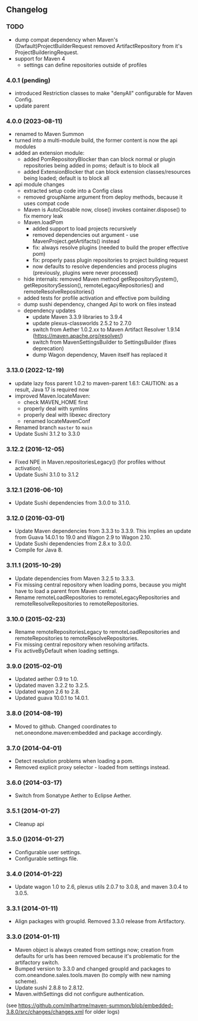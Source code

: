 ## Changelog

### TODO

* dump compat dependency when Maven's (Dwfault)ProjectBuilderRequest removed ArtifactRepository from it's ProjectBuilderingRequest.
* support for Maven 4
  *  settings can define repositories outside of profiles


### 4.0.1 (pending)

* introduced Restriction classes to make "denyAll" configurable for Maven Config.
* update parent


### 4.0.0 (2023-08-11)

* renamed to Maven Summon
* turned into a multi-module build, the former content is now the api modules
* added an extension module:
  * added PomRepositoryBlocker than can block normal or plugin repositories being added in poms; default is to block all
  * added ExtensionBlocker that can block extension classes/resources being loaded; default is to block all
* api module changes
  * extracted setup code into a Config class
  * removed groupName argument from deploy methods, because it uses compat code
  * Maven is AutoClosable now, close() invokes container.dispose() to fix memory leak
  * Maven.loadPom 
    * added support to load projects recursively
    * removed dependencies out argument - use MavenProject.getArtifacts() instead
    * fix: always resolve plugins (needed to build the proper effective pom)
    * fix: properly pass plugin repositories to project building request
    * now defaults to resolve dependencies and process plugins (previously, plugins were never processed)
  * hide internals: removed Maven method getRepositorySystem(), getRepositorySession(), remoteLegacyRepositories() and remoteResolveRepositories()
  * added tests for profile activation and effective pom building
  * dump sushi dependency, changed Api to work on files instead
  * dependency updates
    * update Maven 3.3.9 libraries to 3.9.4
    * update plexus-classworlds 2.5.2 to 2.7.0
    * switch from Aether 1.0.2.xx to Maven Artifact Resolver 1.9.14 (https://maven.apache.org/resolver/)
    * switch from MavenSettingsBuilder to SettingsBuilder (fixes deprecation)
    * dump Wagon dependency, Maven itself has replaced it


### 3.13.0 (2022-12-19)

* update lazy foss parent 1.0.2 to maven-parent 1.6.1: CAUTION: as a result, Java 17 is required now
* improved Maven.locateMaven:
  * check MAVEN_HOME first
  * properly deal with symlins
  * properly deal with libexec directory
  * renamed locateMavenConf
* Renamed branch `master` to `main`
* Update Sushi 3.1.2 to 3.3.0


### 3.12.2 (2016-12-05)

* Fixed NPE in Maven.repositoriesLegacy() (for profiles without activation).
* Update Sushi 3.1.0 to 3.1.2


### 3.12.1 (2016-06-10)

* Update Sushi dependencies from 3.0.0 to 3.1.0.


### 3.12.0 (2016-03-01)

* Update Maven dependencies from 3.3.3 to 3.3.9. This implies an update from Guava 14.0.1 to 19.0 and Wagon 2.9 to Wagon 2.10.
* Update Sushi dependencies from 2.8.x to 3.0.0.
* Compile for Java 8.


### 3.11.1 (2015-10-29)

* Update dependencies from Maven 3.2.5 to 3.3.3.
* Fix missing central repository when loading poms, because you might have to load a parent from Maven central.
* Rename remoteLoadRepositories to remoteLegacyRepositories and remoteResolveRepositories to remoteRepositories.


### 3.10.0 (2015-02-23)

* Rename remoteRepositoriesLegacy to remoteLoadRepositories and remoteRepositories to remoteResolveRepositories.
* Fix missing central repository when resolving artifacts.
* Fix activeByDefault when loading settings.


### 3.9.0 (2015-02-01)

* Updated aether 0.9 to 1.0.
* Updated maven 3.2.2 to 3.2.5.
* Updated wagon 2.6 to 2.8.
* Updated guava 10.0.1 to 14.0.1.


### 3.8.0 (2014-08-19)

* Moved to github. Changed coordinates to net.oneondone.maven:embedded and package accordingly.



### 3.7.0 (2014-04-01)

* Detect resolution problems when loading a pom.
* Removed explicit proxy selector - loaded from settings instead.


### 3.6.0 (2014-03-17)

* Switch from Sonatype Aether to Eclipse Aether.


### 3.5.1 (2014-01-27)

* Cleanup api


### 3.5.0 ()2014-01-27)

* Configurable user settings.
* Configurable settings file.


### 3.4.0 (2014-01-22)

* Update wagon 1.0 to 2.6, plexus utils 2.0.7 to 3.0.8, and maven 3.0.4 to 3.0.5.


### 3.3.1 (2014-01-11)

* Align packages with groupId. Removed 3.3.0 release from Artifactory.



### 3.3.0 (2014-01-11)

* Maven object is always created from settings now; creation from defaults for urls has been removed because it's problematic for the artifactory switch.
* Bumped version to 3.3.0 and changed groupId and packages to com.oneandone.sales.tools.maven (to comply with new naming scheme).
* Update sushi 2.8.8 to 2.8.12.
* Maven.withSettings did not configure authentication.



(see https://github.com/mlhartme/maven-summon/blob/embedded-3.8.0/src/changes/changes.xml for older logs)
